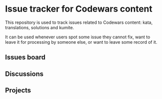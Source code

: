 # Issue tracker for Codewars content

This repository is used to track issues related to Codewars content:
kata, translations, solutions and kumite.

It can be used whenever users spot some issue they cannot fix, want to
leave it for processing by someone else, or want to leave some record
of it. 

## Issues board

## Discussions

## Projects
